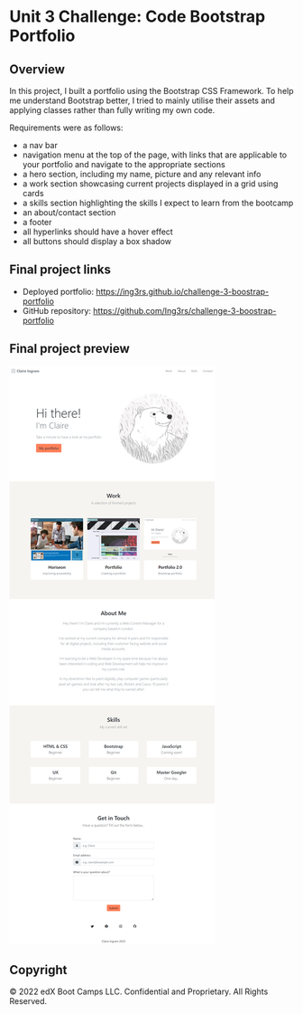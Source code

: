 # Unit 3 Challenge: Code Bootstrap Portfolio

## Overview

In this project, I built a portfolio using the Bootstrap CSS Framework. To help me understand Bootstrap better, I tried to mainly utilise their assets and applying classes rather than fully writing my own code.

Requirements were as follows: 
* a nav bar
* navigation menu at the top of the page, with links that are applicable to your portfolio and navigate to the appropriate sections
* a hero section, including my name, picture and any relevant info
* a work section showcasing current projects displayed in a grid using cards
* a skills section highlighting the skills I expect to learn from the bootcamp
* an about/contact section
* a footer
* all hyperlinks should have a hover effect
* all buttons should display a box shadow

## Final project links

* Deployed portfolio: https://ing3rs.github.io/challenge-3-boostrap-portfolio
* GitHub repository: https://github.com/Ing3rs/challenge-3-boostrap-portfolio

## Final project preview

![portfolio demo](https://github.com/Ing3rs/challenge-3-boostrap-portfolio/blob/main/assets/images/claire-ingram-portfolio-screenshot.png)

## Copyright

© 2022 edX Boot Camps LLC. Confidential and Proprietary. All Rights Reserved.

